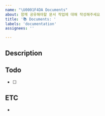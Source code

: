```yaml
---
name: "\U0001F4DA Documents"
about: 함께 공유해야할 문서 작업에 대해 작성해주세요
title: '📚 Documents: '
labels: 'documentation'
assignees: ''

---
```


## Description


## Todo
- [ ] 

## ETC
- 